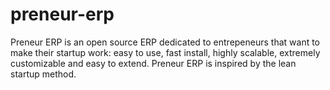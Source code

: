 preneur-erp
===========

Preneur ERP is an open source ERP dedicated to entrepeneurs that want to make their startup work: easy to use, fast install, highly scalable, extremely customizable and easy to extend. Preneur ERP is inspired by the lean startup method.
